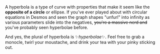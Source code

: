 A hyperbola is a type of curve with properties that make it seem like the **opposite of a circle** or ellipse. If you've ever played about with circular equations in Desmos and seen the graph shapes "unfurl" into infinity as various parameters slide into the negatives, ~~you're a massive nerd and~~ you've probably seen hyperbolae before.

And yes, the plural of hyperbola is ✨*hyperbolae*✨. Feel free to grab a monocle, twirl your moustache, and drink your tea with your pinky sticking out.
